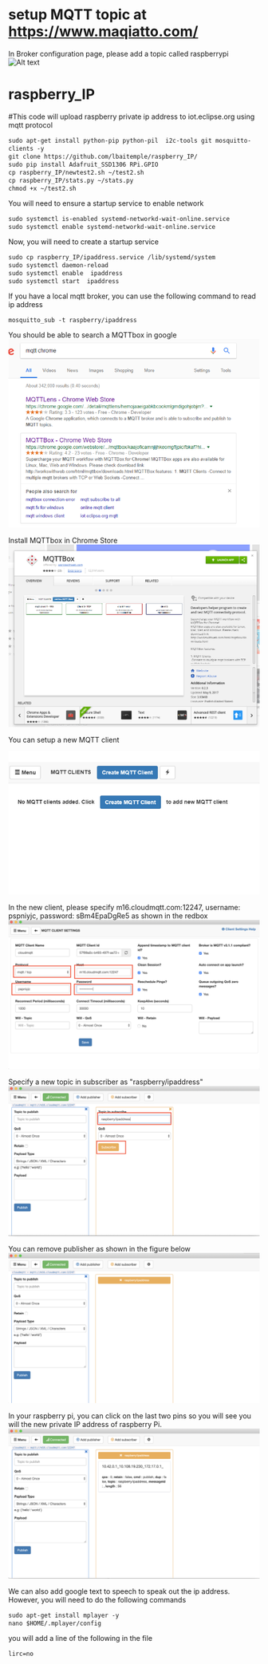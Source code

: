 # setup MQTT topic at https://www.maqiatto.com/

In Broker configuration page, please add a topic called raspberrypi
![Alt text](mqtt/setup_topic.png=150x150)

# raspberry_IP
#This code will upload raspberry private ip address to iot.eclipse.org using mqtt protocol
```
sudo apt-get install python-pip python-pil  i2c-tools git mosquitto-clients -y
git clone https://github.com/lbaitemple/raspberry_IP/
sudo pip install Adafruit_SSD1306 RPi.GPIO
cp raspberry_IP/newtest2.sh ~/test2.sh
cp raspberry_IP/stats.py ~/stats.py
chmod +x ~/test2.sh
```

You will need to ensure a startup service to enable network
```
sudo systemctl is-enabled systemd-networkd-wait-online.service
sudo systemctl enable systemd-networkd-wait-online.service
```
Now, you will need to create a startup service
```
sudo cp raspberry_IP/ipaddress.service /lib/systemd/system
sudo systemctl daemon-reload
sudo systemctl enable  ipaddress
sudo systemctl start  ipaddress
```


If you have a local mqtt broker, you can use the following command to read ip address
```
mosquitto_sub -t raspberry/ipaddress
```

You should be able to search a MQTTbox in google
![Alt text](mqtt/step1.png?raw=true "Download MQTTBox")

Install MQTTbox in Chrome Store
![Alt text](mqtt/step2.png?raw=true "MQTTBox")

You can setup a new MQTT client

![Alt text](mqtt/step3.png?raw=true "MQTTBox")

In the new client, please specify m16.cloudmqtt.com:12247, username: pspniyjc, password: sBm4EpaDgRe5 as shown in the redbox
![Alt text](mqtt/step4.png?raw=true "MQTTBox")


Specify a new topic in subscriber as "raspberry/ipaddress"
![Alt text](mqtt/step5.png?raw=true "MQTTBox")

You can remove publisher as shown in the figure below
![Alt text](mqtt/step6.png?raw=true "MQTTBox")

In your raspberry pi, you can click on the last two pins so you will see you will the new private IP address of raspberry Pi.
![Alt text](mqtt/step7.png?raw=true "MQTTBox")

We can also add google text to speech to speak out the ip address. However, you will need to do the following commands
```
sudo apt-get install mplayer -y
nano $HOME/.mplayer/config 
```
you will add a line of the following in the file
```
lirc=no
```
